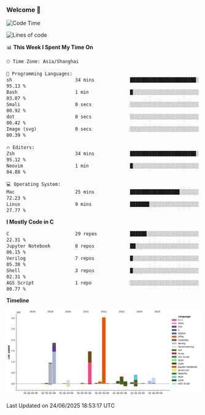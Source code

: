 ### Welcome 👋

<!--START_SECTION:waka-->
![Code Time](http://img.shields.io/badge/Code%20Time-2%2C052%20hrs%2059%20mins-blue)

![Lines of code](https://img.shields.io/badge/From%20Hello%20World%20I%27ve%20Written-9.1%20million%20lines%20of%20code-blue)

📊 **This Week I Spent My Time On** 

```text
🕑︎ Time Zone: Asia/Shanghai

💬 Programming Languages: 
sh                       34 mins             ████████████████████████░   95.13 % 
Bash                     1 min               █░░░░░░░░░░░░░░░░░░░░░░░░   03.07 % 
Smali                    0 secs              ░░░░░░░░░░░░░░░░░░░░░░░░░   00.92 % 
dot                      0 secs              ░░░░░░░░░░░░░░░░░░░░░░░░░   00.42 % 
Image (svg)              0 secs              ░░░░░░░░░░░░░░░░░░░░░░░░░   00.39 % 

🔥 Editors: 
Zsh                      34 mins             ████████████████████████░   95.12 % 
Neovim                   1 min               █░░░░░░░░░░░░░░░░░░░░░░░░   04.88 % 

💻 Operating System: 
Mac                      25 mins             ██████████████████░░░░░░░   72.23 % 
Linux                    9 mins              ███████░░░░░░░░░░░░░░░░░░   27.77 % 
```

**I Mostly Code in C** 

```text
C                        29 repos            ██████░░░░░░░░░░░░░░░░░░░   22.31 % 
Jupyter Notebook         8 repos             ██░░░░░░░░░░░░░░░░░░░░░░░   06.15 % 
Verilog                  7 repos             █░░░░░░░░░░░░░░░░░░░░░░░░   05.38 % 
Shell                    3 repos             █░░░░░░░░░░░░░░░░░░░░░░░░   02.31 % 
AGS Script               1 repo              ░░░░░░░░░░░░░░░░░░░░░░░░░   00.77 % 
```



**Timeline**

![Lines of Code chart](https://raw.githubusercontent.com/Bohan-hu/Bohan-hu/master/assets/bar_graph.png)


 Last Updated on 24/06/2025 18:53:17 UTC
<!--END_SECTION:waka-->



